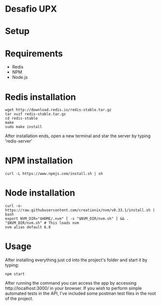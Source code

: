 # Desafio UPX
# Setup

# Requirements
- Redis
- NPM
- Node.js

# Redis installation
```shell
wget http://download.redis.io/redis-stable.tar.gz
tar xvzf redis-stable.tar.gz
cd redis-stable
make
sudo make install
```
After installation ends, open a new terminal and star the server by typing 'redis-server'

# NPM installation
```shell
curl -L https://www.npmjs.com/install.sh | sh
```

# Node installation
```shell
curl -o- https://raw.githubusercontent.com/creationix/nvm/v0.33.1/install.sh | bash
export NVM_DIR="$HOME/.nvm" [ -s "$NVM_DIR/nvm.sh" ] && . "$NVM_DIR/nvm.sh" # This loads nvm
nvm alias default 6.8
```

# Usage
After installing everything just cd into the project's folder and start it by typing:
```shell
npm start
```
After running the command you can access the app by accessing http://localhost:3000/ in your browser.
If you wish to perform simple automated tests in the API, I've included some postman test files in the root of the project.
